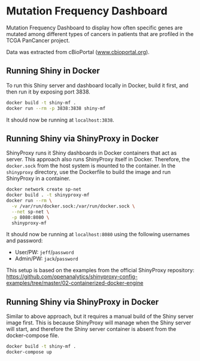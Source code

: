 # Mutation Frequency Dashboard
Mutation Frequency Dashboard to display how often specific genes are mutated among different types of cancers in patients that are profiled in the TCGA PanCancer project.

Data was extracted from cBioPortal (www.cbioportal.org).

## Running Shiny in Docker
To run this Shiny server and dashboard locally in Docker, build it first, and then run it by exposing port 3838.
```bash
docker build -t shiny-mf .
docker run --rm -p 3838:3838 shiny-mf
```

It should now be running at `localhost:3838`.

## Running Shiny via ShinyProxy in Docker
ShinyProxy runs it Shiny dashboards in Docker containers that act as server. This approach also runs ShinyProxy itself in Docker. Therefore, the `docker.sock` from the host system is mounted to the container. In the `shinyproxy` directory, use the Dockerfile to build the image and run ShinyProxy in a container.
```bash
docker network create sp-net
docker build . -t shinyproxy-mf
docker run --rm \
  -v /var/run/docker.sock:/var/run/docker.sock \
  --net sp-net \
  -p 8080:8080 \
  shinyproxy-mf
```
It should now be running at `localhost:8080` using the following usernames and password:
- User/PW: `jeff`/`password`
- Admin/PW: `jack`/`password`

This setup is based on the examples from the official ShinyProxy repository:
https://github.com/openanalytics/shinyproxy-config-examples/tree/master/02-containerized-docker-engine

## Running Shiny via ShinyProxy in Docker
Similar to above approach, but it requires a manual build of the Shiny server image first. This is because ShinyProxy will manage when the Shiny server will start, and therefore the Shiny server container is absent from the docker-compose file.
```bash
docker build -t shiny-mf .
docker-compose up
```

